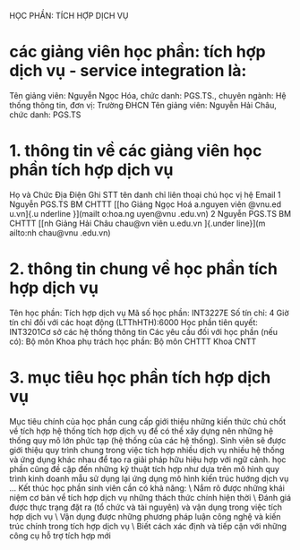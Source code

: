 HỌC PHẦN: TÍCH HỢP DỊCH VỤ
# các giảng viên học phần: tích hợp dịch vụ - service integration là:
Tên giảng viên: Nguyễn Ngọc Hóa, chức danh: PGS.TS., chuyên ngành: Hệ thống thông tin, đơn vị: Trường ĐHCN
Tên giảng viên: Nguyễn Hải Châu, chức danh: PGS.TS
# 1. thông tin về các giảng viên học phần tích hợp dịch vụ
Họ và Chức Địa Điện Ghi STT tên danh chỉ liên thoại chú học vị hệ Email 1 Nguyễn PGS.TS BM CHTTT [[ho Giảng Ngọc Hoá a.nguyen viên \@vnu.ed u.vn]{.u nderline }](mailt o:hoa.ng uyen@vnu .edu.vn) 2 Nguyễn PGS.TS BM CHTTT [[nh Giảng Hải Châu chau\@vn viên u.edu.vn ]{.under line}](m ailto:nh chau@vnu .edu.vn)
# 2. thông tin chung về học phần tích hợp dịch vụ
Tên học phần: Tích hợp dịch vụ Mã số học phần: INT3227E Số tín chỉ: 4 Giờ tín chỉ đối với các hoạt động (LTThHTH):6000 Học phần tiên quyết: INT3201Cơ sở các hệ thống thông tin Các yêu cầu đối với học phần (nếu có): Bộ môn Khoa phụ trách học phần: Bộ môn CHTTT Khoa CNTT
# 3. mục tiêu học phần tích hợp dịch vụ
Mục tiêu chính của học phần cung cấp giới thiệu những kiến thức chủ chốt về tích hợp hệ thống tích hợp dịch vụ để có thể xây dựng nên những hệ thống quy mô lớn phức tạp (hệ thống của các hệ thống). Sinh viên sẽ được giới thiệu quy trình chung trong việc tích hợp nhiều dịch vụ nhiều hệ thống và ứng dụng khác nhau để tạo ra giải pháp hữu hiệu hợp với ngữ cảnh. học phần cũng đề cập đến những kỹ thuật tích hợp như dựa trên mô hình quy trình kinh doanh mẫu sử dụng lại ứng dụng mô hình kiến trúc hướng dịch vụ ... Kết thúc học phần sinh viên cần có khả năng: \ Nắm rõ được những khái niệm cơ bản về tích hợp dịch vụ những thách thức chính hiện thời \ Đánh giá được thực trạng đặt ra (tổ chức và tài nguyên) và vận dụng trong việc tích hợp dịch vụ \ Vận dụng được những phương pháp luận công nghệ và kiến trúc chính trong tích hợp dịch vụ \ Biết cách xác định và tiếp cận với những công cụ hỗ trợ tích hợp mới
